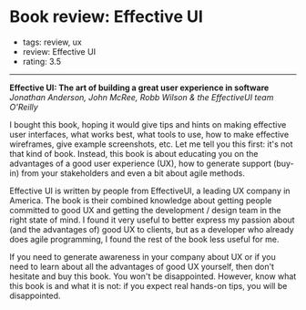 # Book review: Effective UI
- tags: review, ux
- review: Effective UI
- rating: 3.5

---

**Effective UI: The art of building a great user experience in software**  
_Jonathan Anderson, John McRee, Robb Wilson & the EffectiveUI team_  
_O'Reilly_

I bought this book, hoping it would give tips and hints on making effective user interfaces, what works best, what tools to use, how to make effective wireframes, give example screenshots, etc. Let me tell you this first: it's not that kind of book. Instead, this book is about educating you on the advantages of a good user experience (UX), how to generate support (buy-in) from your stakeholders and even a bit about agile methods.

Effective UI is written by people from EffectiveUI, a leading UX company in America. The book is their combined knowledge about getting people committed to good UX and getting the development / design team in the right state of mind. I found it very useful to better express my passion about (and the advantages of) good UX to clients, but as a developer who already does agile programming, I found the rest of the book less useful for me.

If you need to generate awareness in your company about UX or if you need to learn about all the advantages of good UX yourself, then don't hesitate and buy this book. You won't be disappointed. However, know what this book is and what it is not: if you expect real hands-on tips, you will be disappointed.
